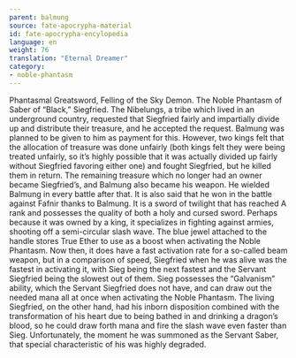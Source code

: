 ```yaml
---
parent: balmung
source: fate-apocrypha-material
id: fate-apocrypha-encylopedia
language: en
weight: 76
translation: "Eternal Dreamer"
category:
- noble-phantasm
---
```


Phantasmal Greatsword, Felling of the Sky Demon. The Noble Phantasm of Saber of “Black,” Siegfried. The Nibelungs, a tribe which lived in an underground country, requested that Siegfried fairly and impartially divide up and distribute their treasure, and he accepted the request. Balmung was planned to be given to him as payment for this. However, two kings felt that the allocation of treasure was done unfairly (both kings felt they were being treated unfairly, so it’s highly possible that it was actually divided up fairly without Siegfried favoring either one) and fought Siegfried, but he killed them in return.
The remaining treasure which no longer had an owner became Siegfried’s, and Balmung also became his weapon. He wielded Balmung in every battle after that. It is also said that he won in the battle against Fafnir thanks to Balmung.
It is a sword of twilight that has reached A rank and possesses the quality of both a holy and cursed sword. Perhaps because it was owned by a king, it specializes in fighting against armies, shooting off a semi-circular slash wave. The blue jewel attached to the handle stores True Ether to use as a boost when activating the Noble Phantasm.
Now then, it does have a fast activation rate for a so-called beam weapon, but in a comparison of speed, Siegfried when he was alive was the fastest in activating it, with Sieg being the next fastest and the Servant Siegfried being the slowest out of them.
Sieg possesses the “Galvanism” ability, which the Servant Siegfried does not have, and can draw out the needed mana all at once when activating the Noble Phantasm. The living Siegfried, on the other hand, had his inborn disposition combined with the transformation of his heart due to being bathed in and drinking a dragon’s blood, so he could draw forth mana and fire the slash wave even faster than Sieg. Unfortunately, the moment he was summoned as the Servant Saber, that special characteristic of his was highly degraded.
